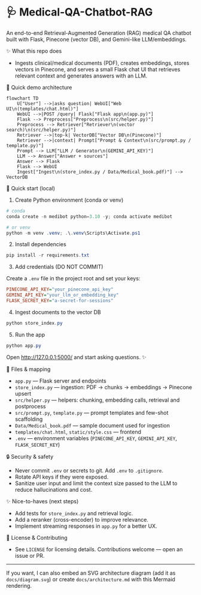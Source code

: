# 🩺 Medical-QA-Chatbot-RAG

An end-to-end Retrieval-Augmented Generation (RAG) medical QA chatbot built with Flask, Pinecone (vector DB), and Gemini-like LLM/embeddings.

✨ What this repo does
- Ingests clinical/medical documents (PDF), creates embeddings, stores vectors in Pinecone, and serves a small Flask chat UI that retrieves relevant context and generates answers with an LLM.

🚀 Quick demo architecture

```mermaid
flowchart TD
	U["User"] -->|asks question| WebUI["Web UI\n(templates/chat.html)"]
	WebUI -->|POST /query| Flask["Flask app\n(app.py)"]
	Flask --> Preprocess["Preprocess\n(src/helper.py)"]
	Preprocess --> Retriever["Retriever\n(vector search)\n(src/helper.py)"]
	Retriever -->|top-k| VectorDB["Vector DB\n(Pinecone)"]
	Retriever -->|context| Prompt["Prompt & Context\n(src/prompt.py / template.py)"]
	Prompt --> LLM["LLM / Generator\n(GEMINI_API_KEY)"]
	LLM --> Answer["Answer + sources"]
	Answer --> Flask
	Flask --> WebUI
	Ingest["Ingest\n(store_index.py / Data/Medical_book.pdf)"] --> VectorDB
```

🧭 Quick start (local)

1. Create Python environment (conda or venv)

```powershell
# conda
conda create -n medibot python=3.10 -y; conda activate medibot

# or venv
python -m venv .venv; .\.venv\Scripts\Activate.ps1
```

2. Install dependencies

```powershell
pip install -r requirements.txt
```

3. Add credentials (DO NOT COMMIT)

Create a `.env` file in the project root and set your keys:

```ini
PINECONE_API_KEY="your_pinecone_api_key"
GEMINI_API_KEY="your_llm_or_embedding_key"
FLASK_SECRET_KEY="a-secret-for-sessions"
```

4. Ingest documents to the vector DB

```powershell
python store_index.py
```

5. Run the app

```powershell
python app.py
```

Open http://127.0.0.1:5000/ and start asking questions. ✨

📁 Files & mapping
- `app.py` — Flask server and endpoints
- `store_index.py` — ingestion: PDF -> chunks -> embeddings -> Pinecone upsert
- `src/helper.py` — helpers: chunking, embedding calls, retrieval and postprocess
- `src/prompt.py`, `template.py` — prompt templates and few-shot scaffolding
- `Data/Medical_book.pdf` — sample document used for ingestion
- `templates/chat.html`, `static/style.css` — frontend
- `.env` — environment variables (`PINECONE_API_KEY`, `GEMINI_API_KEY`, `FLASK_SECRET_KEY`)

🔒 Security & safety
- Never commit `.env` or secrets to git. Add `.env` to `.gitignore`.
- Rotate API keys if they were exposed.
- Sanitize user input and limit the context size passed to the LLM to reduce hallucinations and cost.

✨ Nice-to-haves (next steps)
- Add tests for `store_index.py` and retrieval logic.
- Add a reranker (cross-encoder) to improve relevance.
- Implement streaming responses in `app.py` for a better UX.

📝 License & Contributing
- See `LICENSE` for licensing details. Contributions welcome — open an issue or PR.

----
If you want, I can also embed an SVG architecture diagram (add it as `docs/diagram.svg`) or create `docs/architecture.md` with this Mermaid rendering.
